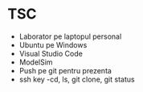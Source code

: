 # TSC

- Laborator pe laptopul personal
- Ubuntu pe Windows
- Visual Studio Code
- ModelSim
- Push pe git pentru prezenta
- ssh key
-cd, ls, git clone, git status
